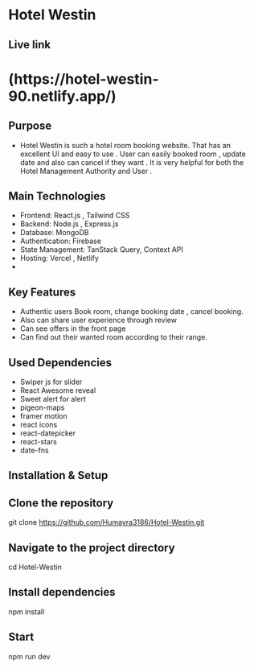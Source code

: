 

<h1>Hotel Westin</h1>


## Live link
<h1>(https://hotel-westin-90.netlify.app/)</h1>


## Purpose
- Hotel Westin is such a hotel room booking website. That has an excellent UI and easy to use . User can easily booked room , update date and also can cancel if they want . It is very helpful for both the Hotel Management Authority and User .  

## Main Technologies 
- Frontend: React.js , Tailwind CSS  
- Backend: Node.js , Express.js   
- Database: MongoDB  
- Authentication: Firebase   
- State Management: TanStack Query, Context API   
- Hosting: Vercel , Netlify 
- 
## Key Features
- Authentic users Book room, change booking date , cancel booking. 
- Also can share user experience through review
- Can see offers in the front page
- Can find out their wanted room according to their range.

## Used Dependencies
   
   - Swiper js for slider
   - React Awesome reveal 
   - Sweet alert for alert
   - pigeon-maps
   - framer motion
   - react icons
   - react-datepicker
   - react-stars
   - date-fns
     
##  Installation & Setup  

## Clone the repository
git clone https://github.com/Humayra3186/Hotel-Westin.git

## Navigate to the project directory
cd Hotel-Westin

## Install dependencies
npm install

## Start 
npm run dev
  
  
